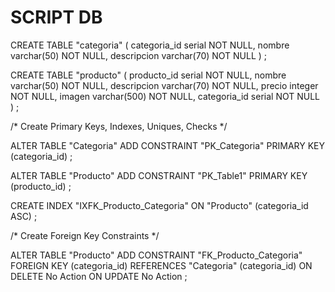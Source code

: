 # SCRIPT DB

CREATE TABLE "categoria"
(
	categoria_id serial NOT NULL,
	nombre varchar(50) NOT NULL,
	descripcion varchar(70) NOT NULL
)
;

CREATE TABLE "producto"
(
	producto_id serial NOT NULL,
	nombre varchar(50) NOT NULL,
	descripcion varchar(70) NOT NULL,
	precio integer NOT NULL,
	imagen varchar(500) NOT NULL,
	categoria_id serial NOT NULL
)
;

/* Create Primary Keys, Indexes, Uniques, Checks */

ALTER TABLE "Categoria" ADD CONSTRAINT "PK_Categoria"
	PRIMARY KEY (categoria_id)
;

ALTER TABLE "Producto" ADD CONSTRAINT "PK_Table1"
	PRIMARY KEY (producto_id)
;

CREATE INDEX "IXFK_Producto_Categoria" ON "Producto" (categoria_id ASC)
;

/* Create Foreign Key Constraints */

ALTER TABLE "Producto" ADD CONSTRAINT "FK_Producto_Categoria"
	FOREIGN KEY (categoria_id) REFERENCES "Categoria" (categoria_id) ON DELETE No Action ON UPDATE No Action
;
